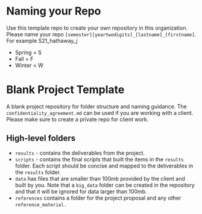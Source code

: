 # Naming your Repo

Use this template repo to create your own repository in this organization. Please name your repo `[semester][yeartwodigits]_[lastname]_[firstname]`.  For example S21_hathaway_j

- Spring = S
- Fall = F
- Winter = W

# Blank Project Template

A blank project repository for folder structure and naming guidance.  The `confidentiality_agreement.md` can be used if you are working with a client.  Please make sure to create a private repo for client work.

## High-level folders

- `results` - contains the deliverables from the project.
- `scripts` - contains the final scripts that built the items in the `results` folder.  Each script should be concise and mapped to the deliverables in the `results` folder.
- `data` has files that are smaller than 100mb provided by the client and built by you.  Note that a `big_data` folder can be created in the repository and that it will be ignored for data larger than 100mb.
- `references` contains a folder for the project proposal and any other `reference_material.`
